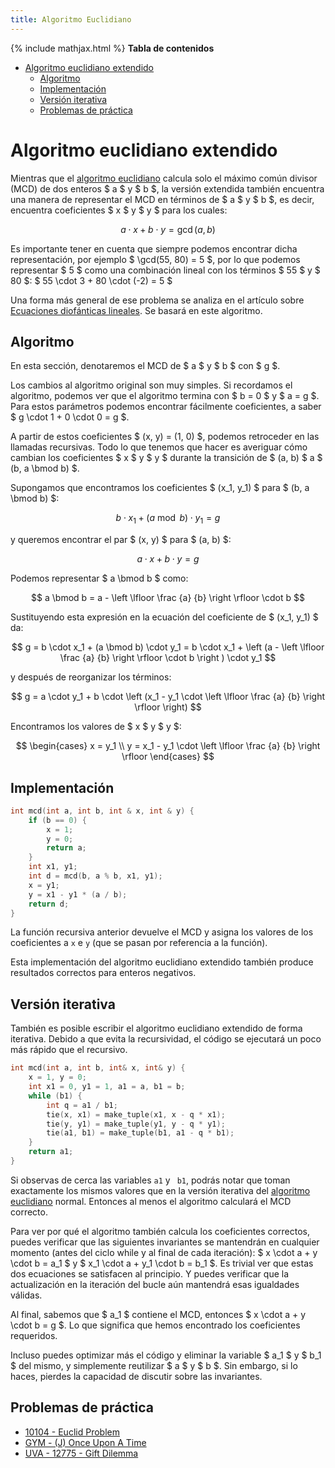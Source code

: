 ```yaml
---
title: Algoritmo Euclidiano
---
```


{% include mathjax.html %}
**Tabla de contenidos**

- [Algoritmo euclidiano extendido](#algoritmo-euclidiano-extendido)
  - [Algoritmo](#algoritmo)
  - [Implementación](#implementación)
  - [Versión iterativa](#versión-iterativa)
  - [Problemas de práctica](#problemas-de-práctica)

# Algoritmo euclidiano extendido

Mientras que el [algoritmo euclidiano](algebra/fundamentos/algoritmo-euclidiano.html) calcula solo el máximo común divisor (MCD) de dos enteros $ a $ y $ b $, la versión extendida también encuentra una manera de representar el MCD en términos de $ a $ y $ b $, es decir, encuentra coeficientes $ x $ y $ y $ para los cuales:

$$ a \cdot x + b \cdot y = \gcd(a, b) $$

Es importante tener en cuenta que siempre podemos encontrar dicha representación, por ejemplo
$ \gcd(55, 80) = 5 $, por lo que podemos representar $ 5 $ como una combinación lineal con los términos $ 55 $ y $ 80 $: $ 55 \cdot 3 + 80 \cdot (-2) = 5 $

Una forma más general de ese problema se analiza en el artículo sobre [Ecuaciones diofánticas lineales](algebra/fundamentos/ecuaciones-diofanticas-lineales.html).
Se basará en este algoritmo.

## Algoritmo

En esta sección, denotaremos el MCD de $ a $ y $ b $ con $ g $.

Los cambios al algoritmo original son muy simples.
Si recordamos el algoritmo, podemos ver que el algoritmo termina con $ b = 0 $ y $ a = g $.
Para estos parámetros podemos encontrar fácilmente coeficientes, a saber $ g \cdot 1 + 0 \cdot 0 = g $.

A partir de estos coeficientes $ (x, y) = (1, 0) $, podemos retroceder en las llamadas recursivas.
Todo lo que tenemos que hacer es averiguar cómo cambian los coeficientes $ x $ y $ y $ durante la transición de $ (a, b) $ a $ (b, a \bmod b) $.

Supongamos que encontramos los coeficientes $ (x_1, y_1) $ para $ (b, a \bmod b) $:

$$ b \cdot x_1 + (a \bmod b) \cdot y_1 = g $$

y queremos encontrar el par $ (x, y) $ para $ (a, b) $:

$$ a \cdot x + b \cdot y = g $$

Podemos representar $ a \bmod b $ como:

$$ a \bmod b = a - \left \lfloor \frac {a} {b} \right \rfloor \cdot b $$

Sustituyendo esta expresión en la ecuación del coeficiente de $ (x_1, y_1) $ da:

$$ g = b \cdot x_1 + (a \bmod b) \cdot y_1 = b \cdot x_1 + \left (a - \left \lfloor \frac {a} {b} \right \rfloor \cdot b \right ) \cdot y_1 $$

y después de reorganizar los términos:

$$ g = a \cdot y_1 + b \cdot \left (x_1 - y_1 \cdot \left \lfloor \frac {a} {b} \right \rfloor \right) $$

Encontramos los valores de $ x $ y $ y $:

$$ \begin{cases}
x = y_1 \\
y = x_1 - y_1 \cdot \left \lfloor \frac {a} {b} \right \rfloor
\end{cases} $$

## Implementación

```cpp mcd_extendido
int mcd(int a, int b, int & x, int & y) {
    if (b == 0) {
        x = 1;
        y = 0;
        return a;
    }
    int x1, y1;
    int d = mcd(b, a % b, x1, y1);
    x = y1;
    y = x1 - y1 * (a / b);
    return d;
}
```

La función recursiva anterior devuelve el MCD y asigna los valores de los coeficientes a `x` e `y` (que se pasan por referencia a la función).

Esta implementación del algoritmo euclidiano extendido también produce resultados correctos para enteros negativos.

## Versión iterativa

También es posible escribir el algoritmo euclidiano extendido de forma iterativa.
Debido a que evita la recursividad, el código se ejecutará un poco más rápido que el recursivo.

```cpp mcd_extendido_iter
int mcd(int a, int b, int& x, int& y) {
    x = 1, y = 0;
    int x1 = 0, y1 = 1, a1 = a, b1 = b;
    while (b1) {
        int q = a1 / b1;
        tie(x, x1) = make_tuple(x1, x - q * x1);
        tie(y, y1) = make_tuple(y1, y - q * y1);
        tie(a1, b1) = make_tuple(b1, a1 - q * b1);
    }
    return a1;
}
```

Si observas de cerca las variables `a1` y ` b1`, podrás notar que toman exactamente los mismos valores que en la versión iterativa del [algoritmo euclidiano](algebra/fundamentos/algoritmo-euclidiano.html) normal. Entonces al menos el algoritmo calculará el MCD correcto.

Para ver por qué el algoritmo también calcula los coeficientes correctos, puedes verificar que las siguientes invariantes se mantendrán en cualquier momento (antes del ciclo while y al final de cada iteración): $ x \cdot a + y \cdot b = a_1 $ y $ x_1 \cdot a + y_1 \cdot b = b_1 $.
Es trivial ver que estas dos ecuaciones se satisfacen al principio.
Y puedes verificar que la actualización en la iteración del bucle aún mantendrá esas igualdades válidas.

Al final, sabemos que $ a_1 $ contiene el MCD, entonces $ x \cdot a + y \cdot b = g $.
Lo que significa que hemos encontrado los coeficientes requeridos.

Incluso puedes optimizar más el código y eliminar la variable $ a_1 $ y $ b_1 $ del mismo, y simplemente reutilizar $ a $ y $ b $.
Sin embargo, si lo haces, pierdes la capacidad de discutir sobre las invariantes.

## Problemas de práctica

* [10104 - Euclid Problem](https://uva.onlinejudge.org/index.php?option=com_onlinejudge&Itemid=8&page=show_problem&problem=1045)
* [GYM - (J) Once Upon A Time](http://codeforces.com/gym/100963)
* [UVA - 12775 - Gift Dilemma](https://uva.onlinejudge.org/index.php?option=com_onlinejudge&Itemid=8&page=show_problem&problem=4628)
